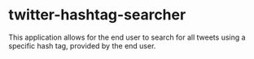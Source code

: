 # twitter-hashtag-searcher
This application allows for the end user to search for all tweets using a specific hash tag, provided by the end user.
